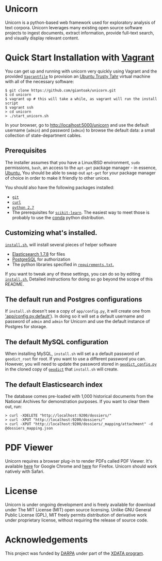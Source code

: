 # Unicorn
Unicorn is a python-based web framework used for exploratory analysis of text corpora.  Unicorn leverages many existing open source software projects to ingest documents, extract information, provide full-text search, and visually display relevant content.

# Quick Start Installation with [Vagrant](https://www.vagrantup.com/)
You can get up and running with unicorn very quickly using Vagrant and the provided [`Vagrantfile`](https://github.com/giantoak/unicorn/blob/master/Vagrantfile) to provision an [Ubuntu Trusty Tahr](https://wiki.ubuntu.com/TrustyTahr/ReleaseNotes) virtual machine with all of the necessary software:

```
$ git clone https://github.com/giantoak/unicorn.git
$ cd unicorn
$ vagrant up # this will take a while, as vagrant will run the install script
$ vagrant ssh
> cd unicorn
> ./start_unicorn.sh
```

In your browser, go to [http://localhost:5000/unicorn](http://localhost:5000/unicorn) and use the default username (`admin`) and password (`admin`) to browse the default data: a small collection of state-department cables.

## Prerequisites
The installer assumes that you have a Linux/BSD environment, `sudo` permissions, `bash`, an access to the `apt-get` package manager - in essence, [Ubuntu.](http://www.ubuntu.com/) You should be able to swap out `apt-get` for your package manager of choice in order to make it friendly to other unices.

You should also have the following packages installed:
* [`git`](https://git-scm.com/)
* [`curl`](https://curl.haxx.se/)
* [`python 2.7`](https://www.python.org/)
* The prerequisites for [`scikit-learn`](http://scikit-learn.org/). The easiest way to meet those is probably to use the [conda](http://conda.pydata.org/docs/) python distribution.

## Customizing what's installed.
[`install.sh`.](https://github.com/giantoak/unicorn/blob/master/install.sh) will install several pieces of helper software
* [Elasticsearch 1.7.8](https://www.elastic.co/downloads/past-releases/elasticsearch-1-7-8) for files
* [PostgreSQL](http://www.postgresql.org/) for authorization
* The python libraries specified in [`requirements.txt`.](https://github.com/giantoak/unicorn/blob/master/requirements.txt)

If you want to tweak any of these settings, you can do so by editing [`install.sh`.](https://github.com/giantoak/unicorn/blob/master/install.sh) Detailed instructions for doing so go beyond the scope of this README.

## The default run and Postgres configurations
If `install.sh` doesn't see a copy of `app/config.py`, it will create one from ['app/config.py.default'](https://github.com/giantoak/unicorn/blob/master/app/config.py.default)). In doing so it will set a default username and password of `admin` and `admin` for Unicorn and use the default instance of Postgres for storage.

## The default MySQL configuration
When installing MySQL, `install.sh` will set a a default password of `geodict_root` for root. If you want to use a different password you can. However, you will need to update the password stored in [`geodict_config.py`](https://github.com/giantoak/geodict/blob/master/geodict_config.py) in the cloned copy of [`geodict`](https://github.com/giantoak/geodict) that `install.sh` will create.

## The default Elasticsearch index
The database comes pre-loaded with 1,000 historical documents from the National Archives for demonstration purposes. If you want to clear them out, run:

```
> curl -XDELETE "http://localhost:9200/dossiers/"
> curl -XPUT "http://localhost:9200/dossiers/"
> curl -XPUT "http://localhost:9200/dossiers/_mapping/attachment" -d @dossiers_mapping.json
```

# PDF Viewer
Unicorn requires a browser plug-in to render PDFs called PDF Viewer. It's available [here](https://chrome.google.com/webstore/detail/pdf-viewer/oemmndcbldboiebfnladdacbdfmadadm) for Google Chrome and [here](https://addons.mozilla.org/en-US/firefox/addon/pdfjs/) for Firefox. Unicorn should work natively with Safari.

# License
Unicorn is under ongoing development and is freely available for download under The MIT License (MIT) open source licensing. Unlike GNU General Public License (GPL), MIT freely permits distribution of derivative work under proprietary license, without requiring the release of source code.

# Acknowledgements
 This project was funded by [DARPA](http://www.darpa.mil) under part of the [XDATA program](http://www.darpa.mil/program/xdata).
